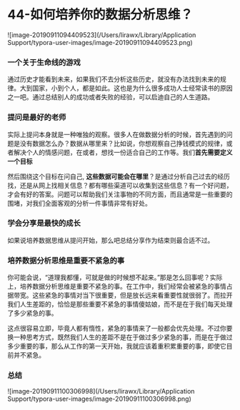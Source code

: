 # 44-如何培养你的数据分析思维？

![image-20190911094409523](/Users/lirawx/Library/Application Support/typora-user-images/image-20190911094409523.png)



### 一个关于生命线的游戏

通过历史才能看到未来，如果我们不去分析这些历史，就没有办法找到未来的规律。大到国家，小到个人，都是如此。这也是为什么很多成功人士经常读书的原因之一吧。通过总结别人的成功或者失败的经验，可以启迪自己的人生道路。



### 提问是最好的老师



实际上提问本身就是一种唯独的观察。很多人在做数据分析的时候，首先遇到的问题是没有数据怎么办？数据从哪里来？比如说，你想观察自己挣钱模式的规律，或者解决个人的情感问题，在或者，想找一份适合自己的工作等。我们**首先需要定义一个目标**

然后围绕这个目标在问自己, **这些数据可能会在哪里**？是通过分析自己过去的经历找，还是从网上找相关信息？都有哪些渠道可以收集到这些信息？有一个好问题，才会有好的答案。问题可以帮助我们关注事物的不同方面，而且通常是一些重要的围堵，对我们全面客观的分析一件事情非常有好处。



### 学会分享是最快的成长

如果说培养数据思维从提问开始，那么吧总结分享作为结束则最合适不过。



### 培养数据分析思维是重要不紧急的事

你可能会说，“道理我都懂，可就是做的时候想不起来。”那是怎么回事呢？实际上，培养数据分析思维是重要不紧急的事。在工作中，我们经常会被紧急的事情占据带宽。这些紧急的事情对当下很重要，但是放长远来看重要性就很弱了。而拉开我们人生差距的，恰恰是那些重要不紧急的事情傻姑娘，而不是在于我们每天处理了多少紧急的事。



这点很容易立即，毕竟人都有惰性，紧急的事情来了一般都会优先处理。不过你要换一种思考方式，既然我们人生的差距不是在于做过多少紧急的事，而是在于做过多少重要的事，那么从工作的第一天开始，我就应该着重积累重要的事，即使它目前并不紧急。



### 总结

![image-20190911100306998](/Users/lirawx/Library/Application Support/typora-user-images/image-20190911100306998.png)

